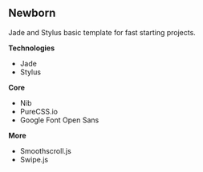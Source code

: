 ## Newborn ##

Jade and Stylus basic template for fast starting projects.

**Technologies**
- Jade
- Stylus

**Core**
- Nib
- PureCSS.io
- Google Font Open Sans

**More**
- Smoothscroll.js
- Swipe.js
